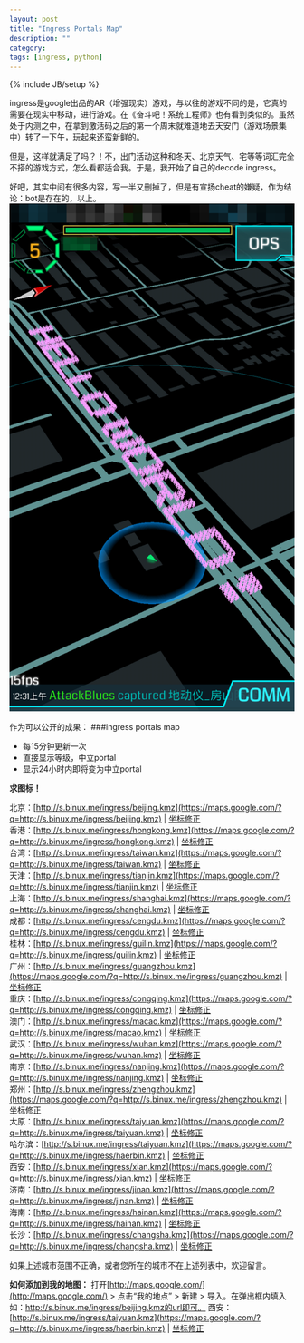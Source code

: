 ```yaml
---
layout: post
title: "Ingress Portals Map"
description: ""
category: 
tags: [ingress, python]
---
```

{% include JB/setup %}

ingress是google出品的AR（增强现实）游戏，与以往的游戏不同的是，它真的需要在现实中移动，进行游戏。在《奋斗吧！系统工程师》也有看到类似的。虽然处于内测之中，在拿到激活码之后的第一个周末就难道地去天安门（游戏场景集中）转了一下午，玩起来还蛮新鲜的。

但是，这样就满足了吗？！不，出门活动这种和冬天、北京天气、宅等等词汇完全不搭的游戏方式，怎么看都适合我。于是，我开始了自己的decode ingress。

好吧，其实中间有很多内容，写一半又删掉了，但是有宣扬cheat的嫌疑，作为结论：bot是存在的，以上。
![ingress_hello_world](/assets/image/ingress_hello_world.png)


作为可以公开的成果：
###ingress portals map
 * 每15分钟更新一次
 * 直接显示等级，中立portal
 * 显示24小时内即将变为中立portal
 
 **求图标！**
 
北京：[http://s.binux.me/ingress/beijing.kmz](https://maps.google.com/?q=http://s.binux.me/ingress/beijing.kmz) | [坐标修正](https://maps.google.com/?q=http://s.binux.me/ingress/fixed_beijing.kmz)  
香港：[http://s.binux.me/ingress/hongkong.kmz](https://maps.google.com/?q=http://s.binux.me/ingress/hongkong.kmz) | [坐标修正](https://maps.google.com/?q=http://s.binux.me/ingress/fixed_hongkong.kmz)  
台湾：[http://s.binux.me/ingress/taiwan.kmz](https://maps.google.com/?q=http://s.binux.me/ingress/taiwan.kmz) | [坐标修正](https://maps.google.com/?q=http://s.binux.me/ingress/fixed_taiwan.kmz)  
天津：[http://s.binux.me/ingress/tianjin.kmz](https://maps.google.com/?q=http://s.binux.me/ingress/tianjin.kmz) | [坐标修正](https://maps.google.com/?q=http://s.binux.me/ingress/fixed_tianjin.kmz)  
上海：[http://s.binux.me/ingress/shanghai.kmz](https://maps.google.com/?q=http://s.binux.me/ingress/shanghai.kmz) | [坐标修正](https://maps.google.com/?q=http://s.binux.me/ingress/fixed_shanghai.kmz)  
成都：[http://s.binux.me/ingress/cengdu.kmz](https://maps.google.com/?q=http://s.binux.me/ingress/cengdu.kmz) | [坐标修正](https://maps.google.com/?q=http://s.binux.me/ingress/fixed_cengdu.kmz)  
桂林：[http://s.binux.me/ingress/guilin.kmz](https://maps.google.com/?q=http://s.binux.me/ingress/guilin.kmz) | [坐标修正](https://maps.google.com/?q=http://s.binux.me/ingress/fixed_guilin.kmz)  
广州：[http://s.binux.me/ingress/guangzhou.kmz](https://maps.google.com/?q=http://s.binux.me/ingress/guangzhou.kmz) | [坐标修正](https://maps.google.com/?q=http://s.binux.me/ingress/fixed_guangzhou.kmz)  
重庆：[http://s.binux.me/ingress/congqing.kmz](https://maps.google.com/?q=http://s.binux.me/ingress/congqing.kmz) | [坐标修正](https://maps.google.com/?q=http://s.binux.me/ingress/fixed_congqing.kmz)  
澳门：[http://s.binux.me/ingress/macao.kmz](https://maps.google.com/?q=http://s.binux.me/ingress/macao.kmz) | [坐标修正](https://maps.google.com/?q=http://s.binux.me/ingress/fixed_macao.kmz)  
武汉：[http://s.binux.me/ingress/wuhan.kmz](https://maps.google.com/?q=http://s.binux.me/ingress/wuhan.kmz) | [坐标修正](https://maps.google.com/?q=http://s.binux.me/ingress/fixed_wuhan.kmz)  
南京：[http://s.binux.me/ingress/nanjing.kmz](https://maps.google.com/?q=http://s.binux.me/ingress/nanjing.kmz) | [坐标修正](https://maps.google.com/?q=http://s.binux.me/ingress/fixed_nanjing.kmz)  
郑州：[http://s.binux.me/ingress/zhengzhou.kmz](https://maps.google.com/?q=http://s.binux.me/ingress/zhengzhou.kmz) | [坐标修正](https://maps.google.com/?q=http://s.binux.me/ingress/fixed_zhengzhou.kmz)  
太原：[http://s.binux.me/ingress/taiyuan.kmz](https://maps.google.com/?q=http://s.binux.me/ingress/taiyuan.kmz) | [坐标修正](https://maps.google.com/?q=http://s.binux.me/ingress/fixed_taiyuan.kmz)  
哈尔滨：[http://s.binux.me/ingress/taiyuan.kmz](https://maps.google.com/?q=http://s.binux.me/ingress/haerbin.kmz) | [坐标修正](https://maps.google.com/?q=http://s.binux.me/ingress/fixed_haerbin.kmz)  
西安：[http://s.binux.me/ingress/xian.kmz](https://maps.google.com/?q=http://s.binux.me/ingress/xian.kmz) | [坐标修正](https://maps.google.com/?q=http://s.binux.me/ingress/fixed_xian.kmz)  
济南：[http://s.binux.me/ingress/jinan.kmz](https://maps.google.com/?q=http://s.binux.me/ingress/jinan.kmz) | [坐标修正](https://maps.google.com/?q=http://s.binux.me/ingress/fixed_jinan.kmz)  
海南：[http://s.binux.me/ingress/hainan.kmz](https://maps.google.com/?q=http://s.binux.me/ingress/hainan.kmz) | [坐标修正](https://maps.google.com/?q=http://s.binux.me/ingress/fixed_hainan.kmz)  
长沙：[http://s.binux.me/ingress/changsha.kmz](https://maps.google.com/?q=http://s.binux.me/ingress/changsha.kmz) | [坐标修正](https://maps.google.com/?q=http://s.binux.me/ingress/fixed_changsha.kmz)  

如果上述城市范围不正确，或者您所在的城市不在上述列表中，欢迎留言。

**如何添加到我的地图：**
打开[http://maps.google.com/](http://maps.google.com/) > 点击“我的地点” > 新建 > 导入。在弹出框内填入如：http://s.binux.me/ingress/beijing.kmz的url即可。
西安：[http://s.binux.me/ingress/taiyuan.kmz](https://maps.google.com/?q=http://s.binux.me/ingress/haerbin.kmz) | [坐标修正](https://maps.google.com/?q=http://s.binux.me/ingress/fixed_haerbin.kmz)  
